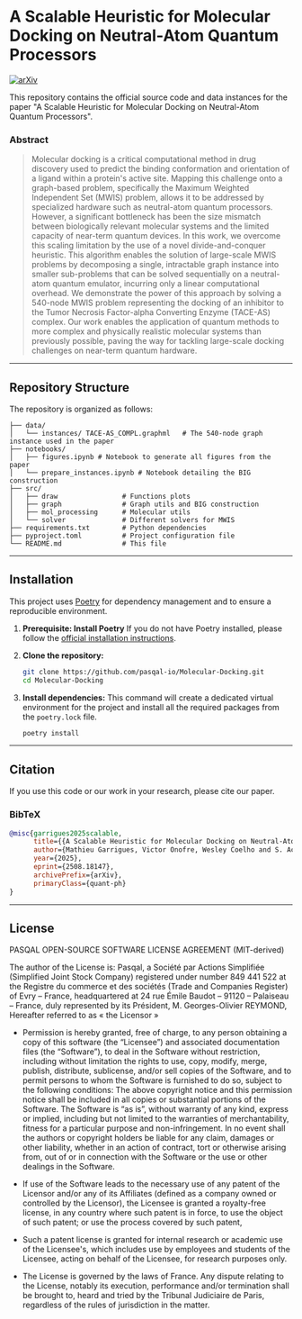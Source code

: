 # A Scalable Heuristic for Molecular Docking on Neutral-Atom Quantum Processors

[![arXiv](https://img.shields.io/badge/arXiv-2508.18147-b31b1b.svg)](https://arxiv.org/abs/2508.18147)

This repository contains the official source code and data instances for the paper "A Scalable Heuristic for Molecular Docking on Neutral-Atom Quantum Processors".

### Abstract

> Molecular docking is a critical computational method in drug discovery used to predict the binding conformation and orientation of a ligand within a protein's active site. Mapping this challenge onto a graph-based problem, specifically the Maximum Weighted Independent Set (MWIS) problem, allows it to be addressed by specialized hardware such as neutral-atom quantum processors. However, a significant bottleneck has been the size mismatch between biologically relevant molecular systems and the limited capacity of near-term quantum devices. In this work, we overcome this scaling limitation by the use of a novel divide-and-conquer heuristic. This algorithm enables the solution of large-scale MWIS problems by decomposing a single, intractable graph instance into smaller sub-problems that can be solved sequentially on a neutral-atom quantum emulator, incurring only a linear computational overhead. We demonstrate the power of this approach by solving a 540-node MWIS problem representing the docking of an inhibitor to the Tumor Necrosis Factor-alpha Converting Enzyme (TACE-AS) complex. Our work enables the application of quantum methods to more complex and physically realistic molecular systems than previously possible, paving the way for tackling large-scale docking challenges on near-term quantum hardware.

---

## Repository Structure

The repository is organized as follows:

```
├── data/
│   └── instances/ TACE-AS_COMPL.graphml   # The 540-node graph instance used in the paper
├── notebooks/
│   ├── figures.ipynb # Notebook to generate all figures from the paper
│   └── prepare_instances.ipynb # Notebook detailing the BIG construction
├── src/
│   ├── draw                # Functions plots
│   ├── graph               # Graph utils and BIG construction
│   ├── mol_processing      # Molecular utils
│   └── solver              # Different solvers for MWIS
├── requirements.txt        # Python dependencies
├── pyproject.toml          # Project configuration file
└── README.md               # This file
```

---

## Installation

This project uses [Poetry](https://python-poetry.org/) for dependency management and to ensure a reproducible environment.

1.  **Prerequisite: Install Poetry**
    If you do not have Poetry installed, please follow the [official installation instructions](https://python-poetry.org/docs/#installation).

2.  **Clone the repository:**
    ```bash
    git clone https://github.com/pasqal-io/Molecular-Docking.git
    cd Molecular-Docking
    ```

3.  **Install dependencies:**
    This command will create a dedicated virtual environment for the project and install all the required packages from the `poetry.lock` file.
    ```bash
    poetry install
    ```

---

## Citation

If you use this code or our work in your research, please cite our paper.

### BibTeX

```bibtex
@misc{garrigues2025scalable,
      title={{A Scalable Heuristic for Molecular Docking on Neutral-Atom Quantum Processors}},
      author={Mathieu Garrigues, Victor Onofre, Wesley Coelho and S. Acheche},
      year={2025},
      eprint={2508.18147},
      archivePrefix={arXiv},
      primaryClass={quant-ph}
}
```

---

## License

PASQAL OPEN-SOURCE SOFTWARE LICENSE AGREEMENT (MIT-derived)

The author of the License is:
  Pasqal, a Société par Actions Simplifiée (Simplified Joint Stock Company) registered under number 849 441 522 at the Registre du commerce et des sociétés (Trade and Companies Register) of Evry – France, headquartered at 24 rue Émile Baudot – 91120 – Palaiseau – France, duly represented by its Président, M. Georges-Olivier REYMOND, Hereafter referred to as « the Licensor »

- Permission is hereby granted, free of charge, to any person obtaining a copy of this software (the “Licensee”) and associated documentation files (the “Software”), to deal in the Software without restriction, including without limitation the rights to use, copy, modify, merge, publish, distribute, sublicense, and/or sell copies of the Software, and to permit persons to whom the Software is furnished to do so, subject to the following conditions:
The above copyright notice and this permission notice shall be included in all copies or substantial portions of the Software. The Software is “as is”, without warranty of any kind, express or implied, including but not limited to the warranties of merchantability, fitness for a particular purpose and non-infringement. In no event shall the authors or copyright holders be liable for any claim, damages or other liability, whether in an action of contract, tort or otherwise arising from, out of or in connection with the Software or the use or other dealings in the Software.

- If use of the Software leads to the necessary use of any patent of the Licensor and/or any of its Affiliates (defined as a company owned or controlled by the Licensor), the Licensee is granted a royalty-free license, in any country where such patent is in force, to use the object of such patent; or use the process covered by such patent,

- Such a patent license is granted for internal research or academic use of the Licensee's, which includes use by employees and students of the Licensee, acting on behalf of the Licensee, for research purposes only.

- The License is governed by the laws of France. Any dispute relating to the License, notably its execution, performance and/or termination shall be brought to, heard and tried by the Tribunal Judiciaire de Paris, regardless of the rules of jurisdiction in the matter.

